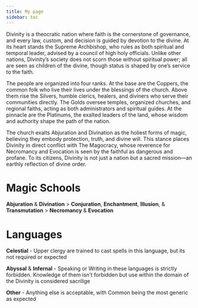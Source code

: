 ```yaml
---
title: My page
sidebar: toc
---
```


Divinity is a theocratic nation where faith is the cornerstone of governance, and every law, custom, and decision is guided by devotion to the divine. At its heart stands the Supreme Archbishop, who rules as both spiritual and temporal leader, advised by a council of high holy officials. Unlike other nations, Divinity’s society does not scorn those without spiritual power; all are seen as children of the divine, though status is shaped by one’s service to the faith.

The people are organized into four ranks. At the base are the Coppers, the common folk who live their lives under the blessings of the church. Above them rise the Silvers, humble clerics, healers, and diviners who serve their communities directly. The Golds oversee temples, organized churches, and regional faiths, acting as both administrators and spiritual guides. At the pinnacle are the Platinums, the exalted leaders of the land, whose wisdom and authority shape the path of the nation.

The church exalts Abjuration and Divination as the holiest forms of magic, believing they embody protection, truth, and divine will. This stance places Divinity in direct conflict with The Magocracy, whose reverence for Necromancy and Evocation is seen by the faithful as dangerous and profane. To its citizens, Divinity is not just a nation but a sacred mission—an earthly reflection of divine order.

# Magic Schools

**Abjuration** & **Divination** > **Conjuration**, **Enchantment**, **Illusion**, & **Transmutation** > **Necromancy** & **Evocation**

# Languages

**Celestial** - Upper clergy are trained to cast spells in this language, but its not required or expected

**Abyssal** & **Infernal** - Speaking or Writing in these languages is strictly forbidden.  Knowledge of them isn't forbidden but use within the domain of the Divinity is considered sacrilige

**Other** - Anything else is acceptable, with Common being the most generic as expected